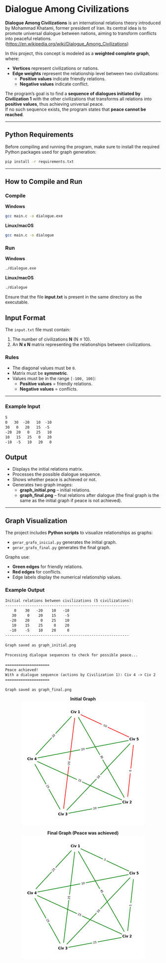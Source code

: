 # Dialogue Among Civilizations

**Dialogue Among Civilizations** is an international relations theory introduced by Mohammad Khatami, former president of Iran. Its central idea is to promote universal dialogue between nations, aiming to transform conflicts into peaceful relations. (https://en.wikipedia.org/wiki/Dialogue_Among_Civilizations)

In this project, this concept is modeled as a **weighted complete graph**, where:

- **Vertices** represent civilizations or nations.
- **Edge weights** represent the relationship level between two civilizations:
  - **Positive values** indicate friendly relations.
  - **Negative values** indicate conflict.

The program’s goal is to find a **sequence of dialogues initiated by Civilization 1** with the other civilizations that transforms all relations into **positive values**, thus achieving universal peace.  
If no such sequence exists, the program states that **peace cannot be reached**.

---

## Python Requirements

Before compiling and running the program, make sure to install the required Python packages used for graph generation:

```bash
pip install -r requirements.txt
```

---

## How to Compile and Run

### Compile

**Windows**
```bash
gcc main.c -o dialogue.exe
```

**Linux/macOS**
```bash
gcc main.c -o dialogue
```

### Run

**Windows**
```bash
./dialogue.exe
```

**Linux/macOS**
```bash
./dialogue
```

Ensure that the file **input.txt** is present in the same directory as the executable.

## Input Format

The `input.txt` file must contain:

1. The number of civilizations **N** (N ≤ 10).
2. An **N x N** matrix representing the relationships between civilizations.

### Rules

- The diagonal values must be `0`.
- Matrix must be **symmetric**.
- Values must be in the range `[-100, 100]`:
  - **Positive values** = friendly relations.
  - **Negative values** = conflicts.

---

### Example Input
```
5
0   30  -20   10  -10
30   0   20   15  -5
-20  20   0   25   10
10   15   25   0   20
-10  -5   10   20   0
```

## Output

- Displays the initial relations matrix.
- Processes the possible dialogue sequence.
- Shows whether peace is achieved or not.
- Generates two graph images:
  - **graph_initial.png** – initial relations.
  - **graph_final.png** – final relations after dialogue (the final graph is the same as the initial graph if peace is not achieved).

---

## Graph Visualization

The project includes **Python scripts** to visualize relationships as graphs:

- `gerar_grafo_inicial.py` generates the initial graph.
- `gerar_grafo_final.py` generates the final graph.

Graphs use:
- **Green edges** for friendly relations.
- **Red edges** for conflicts.
- Edge labels display the numerical relationship values.

### Example Output

```
Initial relations between civilizations (5 civilizations):
--------------------------------------------------------
    0    30   -20    10   -10 
   30     0    20    15    -5 
  -20    20     0    25    10 
   10    15    25     0    20 
  -10    -5    10    20     0 
--------------------------------------------------------

Graph saved as graph_initial.png

Processing dialogue sequences to check for possible peace...

====================
Peace achieved!
With a dialogue sequence (actions by Civilization 1): Civ 4 -> Civ 2
====================

Graph saved as graph_final.png
```
<p align="center">
  <strong>Initial Graph</strong><br>
  <img src="graph_initial.png" alt="Initial Graph" width="400">
</p>

<p align="center">
  <strong>Final Graph (Peace was achieved)</strong><br>
  <img src="graph_final.png" alt="Final Graph (Peace was achieved)" width="400">
</p>